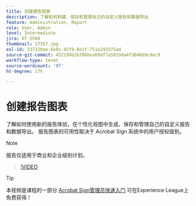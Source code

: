 ```yaml
---
title: 创建报告图表
description: 了解如何构建、保存和管理自己的自定义报告和数据导出
feature: Administration, Report
role: User, Admin
level: Intermediate
jira: KT-5504
thumbnail: 17357.jpg
exl-id: 337320ae-6e0c-45f9-8e1f-751a293375ad
source-git-commit: 452299b2b786beab9df7a5019da4f3840d9cdec9
workflow-type: tm+mt
source-wordcount: '97'
ht-degree: 17%

---
```


# 创建报告图表

了解如何使用新的报告体验，在个性化视图中生成、保存和管理自己的自定义报告和数据导出。 报告图表的可用性取决于 Acrobat Sign 系统中的用户授权级别。

>[!NOTE]
>
>报告仅适用于商业和企业级别计划。

>[!VIDEO](https://video.tv.adobe.com/v/33812?quality=12&learn=on&hidetitle=true)

>[!TIP]
>
>本视频是课程的一部分 [Acrobat Sign管理员快速入门](https://experienceleague.adobe.com/?recommended=Sign-A-1-2020.2) 可在Experience League上免费获得！
